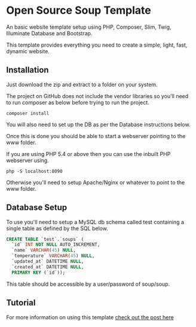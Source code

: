 Open Source Soup Template
=========================

An basic website template setup using PHP, Composer, Slim, Twig, Illuminate Database and Bootstrap.

This template provides everything you need to create a simple, light, fast, dynamic website.

## Installation
Just download the zip and extract to a folder on your system. 

The project on GitHub does not include the vendor libraries so you'll need to run composer as below before trying to run the project. 

````
composer install
````

You will also need to set up the DB as per the Database instructions below. 

Once this is done you should be able to start a webserver pointing to the www folder. 

If you are using PHP 5.4 or above then you can use the inbuilt PHP webserver using.

````
php -S localhost:8090
````
Otherwise you'll need to setup Apache/Nginx or whatever to point to the www folder.

## Database Setup
To use you'll need to setup a MySQL db schema called test containing a single table as defined by the SQL below.

````sql
CREATE TABLE `test`.`soups` (
  `id` INT NOT NULL AUTO_INCREMENT,
  `name` VARCHAR(45) NULL,
  `temperature` VARCHAR(45) NULL,
  `updated_at` DATETIME NULL,
  `created_at` DATETIME NULL,
  PRIMARY KEY (`id`));
````

This table should be accessible by a user/password of soup/soup.

## Tutorial
For more information on using this template [check out the post here](http://www.annalytics.co.uk/php/2014/08/25/Open-Source-Soup/)
